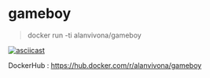 # gameboy

> docker run -ti alanvivona/gameboy  

[![asciicast](https://raw.githubusercontent.com/alanvivona/gameboy/master/docs/asmv1.gif)](https://asciinema.org/a/223593?t=0)

DockerHub : https://hub.docker.com/r/alanvivona/gameboy  

